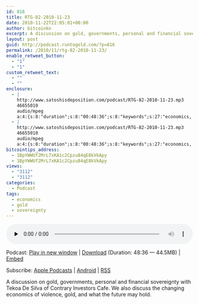 ```yaml
---
id: 816
title: RTG-82-2010-11-23
date: 2010-11-22T22:05:01+00:00
author: bitcoinkn
excerpt: A discussion on gold, governments, personal and financial sovereignty.
layout: post
guid: http://podcast.runtogold.com/?p=816
permalink: /2010/11/rtg-82-2010-11-23/
enable_retweet_button:
  - "1"
  - "1"
custom_retweet_text:
  - ""
  - ""
enclosure:
  - |
    http://www.satoshisdeposition.com/podcast/RTG-82-2010-11-23.mp3
    46655010
    audio/mpeg
    a:4:{s:8:"duration";s:8:"00:48:36";s:8:"keywords";s:27:"economics, gold, sovereignt";s:6:"author";s:17:"Trace Mayer, J.D.";s:8:"explicit";s:1:"0";}
  - |
    http://www.satoshisdeposition.com/podcast/RTG-82-2010-11-23.mp3
    46655010
    audio/mpeg
    a:4:{s:8:"duration";s:8:"00:48:36";s:8:"keywords";s:27:"economics, gold, sovereignt";s:6:"author";s:17:"Trace Mayer, J.D.";s:8:"explicit";s:1:"0";}
bitcointips_address:
  - 1BpYWWUf2MrL7xKA1c2Cpzu84qE8kVkApy
  - 1BpYWWUf2MrL7xKA1c2Cpzu84qE8kVkApy
views:
  - "3112"
  - "3112"
categories:
  - Podcast
tags:
  - economics
  - gold
  - sovereignty
---
```

<!--powerpress_player-->

<div class="powerpress_player" id="powerpress_player_5673">
  <audio class="wp-audio-shortcode" id="audio-816-84" preload="none" style="width: 100%;" controls="controls"><source type="audio/mpeg" src="http://media.blubrry.com/bitcoinruntogold/p/www.satoshisdeposition.com/podcast/RTG-82-2010-11-23.mp3?_=84" /><a href="http://media.blubrry.com/bitcoinruntogold/p/www.satoshisdeposition.com/podcast/RTG-82-2010-11-23.mp3">http://media.blubrry.com/bitcoinruntogold/p/www.satoshisdeposition.com/podcast/RTG-82-2010-11-23.mp3</a></audio>
</div>

<p class="powerpress_links powerpress_links_mp3">
  Podcast: <a href="http://media.blubrry.com/bitcoinruntogold/p/www.satoshisdeposition.com/podcast/RTG-82-2010-11-23.mp3" class="powerpress_link_pinw" target="_blank" title="Play in new window" onclick="return powerpress_pinw('https://www.bitcoin.kn/?powerpress_pinw=816-podcast');" rel="nofollow">Play in new window</a> | <a href="http://media.blubrry.com/bitcoinruntogold/s/www.satoshisdeposition.com/podcast/RTG-82-2010-11-23.mp3" class="powerpress_link_d" title="Download" rel="nofollow" download="RTG-82-2010-11-23.mp3">Download</a> (Duration: 48:36 &#8212; 44.5MB) | <a href="#" class="powerpress_link_e" title="Embed" onclick="return powerpress_show_embed('816-podcast');" rel="nofollow">Embed</a>
</p>

<p class="powerpress_embed_box" id="powerpress_embed_816-podcast" style="display: none;">
  <input id="powerpress_embed_816-podcast_t" type="text" value="<iframe width=&quot;320&quot; height=&quot;30&quot; src=&quot;https://www.bitcoin.kn/?powerpress_embed=816-podcast&amp;powerpress_player=mediaelement-audio&quot; frameborder=&quot;0&quot; scrolling=&quot;no&quot;></iframe>" onclick="javascript: this.select();" onfocus="javascript: this.select();" style="width: 70%;" readOnly />
</p>

<p class="powerpress_links powerpress_subscribe_links">
  Subscribe: <a href="https://itunes.apple.com/WebObjects/MZStore.woa/wa/viewPodcast?id=301670981&mt=2&ls=1#episodeGuid=http%3A%2F%2Fpodcast.runtogold.com%2F%3Fp%3D816" class="powerpress_link_subscribe powerpress_link_subscribe_itunes" title="Subscribe on Apple Podcasts" rel="nofollow">Apple Podcasts</a> | <a href="https://subscribeonandroid.com/www.bitcoin.kn/feed/podcast/" class="powerpress_link_subscribe powerpress_link_subscribe_android" title="Subscribe on Android" rel="nofollow">Android</a> | <a href="https://www.bitcoin.kn/feed/podcast/" class="powerpress_link_subscribe powerpress_link_subscribe_rss" title="Subscribe via RSS" rel="nofollow">RSS</a>
</p>

A discussion on gold, governments, personal and financial sovereignty with Tekoa De Silva of Contrary Investors Cafe. We also discuss the changing economics of violence, gold, and what the future may hold.